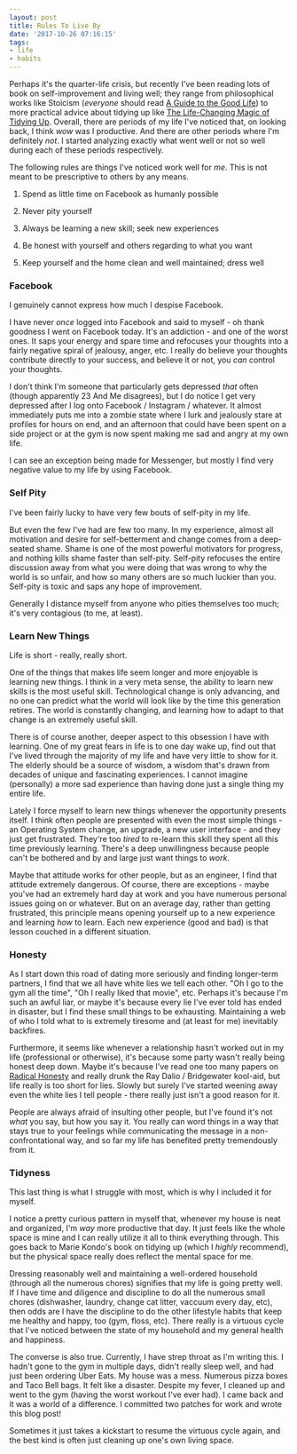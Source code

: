 ```yaml
---
layout: post
title: Rules To Live By
date: '2017-10-26 07:16:15'
tags:
- life
- habits
---
```


Perhaps it's the quarter-life crisis, but recently I've been reading lots of book on self-improvement and living well; they range from philosophical works like Stoicism (*everyone* should read [A Guide to the Good Life](https://www.amazon.com/Guide-Good-Life-Ancient-Stoic/dp/0195374614/ref=sr_1_1?ie=UTF8&qid=1509000396&sr=8-1&keywords=a+guide+to+the+good+life)) to more practical advice about tidying up like [The Life-Changing Magic of Tidying Up](https://www.amazon.com/Life-Changing-Magic-Tidying-Decluttering-Organizing/dp/B00RC3ZGN4/ref=sr_1_1?ie=UTF8&qid=1509000468&sr=8-1&keywords=art+of+tidying). Overall, there are periods of my life I've noticed that, on looking back, I think *wow* was I productive. And there are other periods where I'm definitely *not*. I started analyzing exactly what went well or not so well during each of these periods respectively.

The following rules are things I've noticed work well for *me*. This is not meant to be prescriptive to others by any means.

1. Spend as little time on Facebook as humanly possible

2. Never pity yourself

3. Always be learning a new skill; seek new experiences

4. Be honest with yourself and others regarding to what you want

5. Keep yourself and the home clean and well maintained; dress well

### Facebook

I genuinely cannot express how much I despise Facebook.

I have never *once* logged into Facebook and said to myself - oh thank goodness I went on Facebook today. It's an addiction - and one of the worst ones. It saps your energy and spare time and refocuses your thoughts into a fairly negative spiral of jealousy, anger, etc. I really do believe your thoughts contribute directly to your success, and believe it or not, you *can* control your thoughts.

I don't think I'm someone that particularly gets depressed *that* often (though apparently 23 And Me disagrees), but I do notice I get very depressed after I log onto Facebook / Instagram / whatever. It almost immediately puts me into a zombie state where I lurk and jealously stare at profiles for hours on end, and an afternoon that could have been spent on a side project or at the gym is now spent making me sad and angry at my own life.

I can see an exception being made for Messenger, but mostly I find very negative value to my life by using Facebook.

### Self Pity

I've been fairly lucky to have very few bouts of self-pity in my life.

But even the few I've had are few too many. In my experience, almost all motivation and desire for self-betterment and change comes from a deep-seated shame. Shame is one of the most powerful motivators for progress, and nothing kills shame faster than self-pity. Self-pity refocuses the entire discussion away from what you were doing that was wrong to why the world is so unfair, and how so many others are so much luckier than you. Self-pity is toxic and saps any hope of improvement.

Generally I distance myself from anyone who pities themselves too much; it's very contagious (to me, at least).

### Learn New Things

Life is short - really, really short.

One of the things that makes life seem longer and more enjoyable is learning new things. I think in a very meta sense, the ability to learn new skills is the most useful skill. Technological change is only advancing, and no one can predict what the world will look like by the time this generation retires. The world is constantly changing, and learning how to adapt to that change is an extremely useful skill.

There is of course another, deeper aspect to this obsession I have with learning. One of my great fears in life is to one day wake up, find out that I've lived through the majority of my life and have very little to show for it. The elderly should be a source of wisdom, a wisdom that's drawn from decades of unique and fascinating experiences. I cannot imagine (personally) a more sad experience than having done just a single thing my entire life.

Lately I force myself to learn new things whenever the opportunity presents itself. I think often people are presented with even the most simple things - an Operating System change, an upgrade, a new user interface - and they just get frustrated. They're too *tired* to re-learn this skill they spent all this time previously learning. There's a deep unwillingness because people can't be bothered and by and large just want things to *work*.

Maybe that attitude works for other people, but as an engineer, I find that attitude extremely dangerous. Of course, there are exceptions - maybe you've had an extremely hard day at work and you have numerous personal issues going on or whatever. But on an average day, rather than getting frustrated, this principle means opening yourself up to a new experience and learning *how* to learn. Each new experience (good and bad) is that lesson couched in a different situation.

### Honesty

As I start down this road of dating more seriously and finding longer-term partners, I find that we all have white lies we tell each other. "Oh I go to the gym all the time", "Oh I really liked that movie", etc. Perhaps it's because I'm such an awful liar, or maybe it's because every lie I've ever told has ended in disaster, but I find these small things to be exhausting. Maintaining a web of who I told what to is extremely tiresome and (at least for me) inevitably backfires.

Furthermore, it seems like whenever a relationship hasn't worked out in my life (professional or otherwise), it's because some party wasn't really being honest deep down. Maybe it's because I've read one too many papers on [Radical Honesty](https://en.wikipedia.org/wiki/Radical_Honesty) and really drunk the Ray Dalio / Bridgewater kool-aid, but life really is too short for lies. Slowly but surely I've started weening away even the white lies I tell people - there really just isn't a good reason for it.

People are always afraid of insulting other people, but I've found it's not *what* you say, but how you say it. You really can word things in a way that stays true to your feelings while communicating the message in a non-confrontational way, and so far my life has benefited pretty tremendously from it.

### Tidyness

This last thing is what I struggle with most, which is why I included it for myself.

I notice a pretty curious pattern in myself that, whenever my house is neat and organized, I'm *way* more productive that day. It just feels like the whole space is mine and I can really utilize it all to think everything through. This goes back to Marie Kondo's book on tidying up (which I *highly* recommend), but the physical space really does reflect the mental space for me.

Dressing reasonably well and maintaining a well-ordered household (through all the numerous chores) signifies that my life is going pretty well. If I have time and diligence and discipline to do all the numerous small chores (dishwasher, laundry, change cat litter, vaccuum every day, etc), then odds are I have the discipline to do the other lifestyle habits that keep me healthy and happy, too (gym, floss, etc). There really is a virtuous cycle that I've noticed between the state of my household and my general health and happiness.

The converse is also true. Currently, I have strep throat as I'm writing this. I hadn't gone to the gym in multiple days, didn't really sleep well, and had just been ordering Uber Eats. My house was a mess. Numerous pizza boxes and Taco Bell bags. It felt like a disaster. Despite my fever, I cleaned up and went to the gym 
(having the worst workout I've ever had). I came back and it was a world of a difference. I committed two patches for work and wrote this blog post!

Sometimes it just takes a kickstart to resume the virtuous cycle again, and the best kind is often just cleaning up one's own living space.
